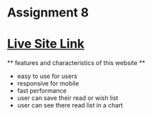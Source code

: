 # Assignment 8

# [Live Site Link](www.google.com)


** features and characteristics of this website **
- easy to use for users
- responsive for mobile
- fast performance
- user can save their read or wish list
- user can see there read list in a chart
